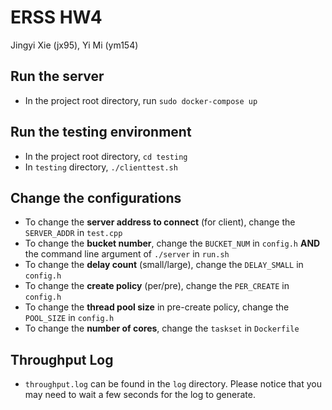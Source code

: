 # ERSS HW4
Jingyi Xie (jx95), Yi Mi (ym154)

## Run the server
* In the project root directory, run `sudo docker-compose up`

## Run the testing environment
* In the project root directory, `cd testing`
* In `testing` directory, `./clienttest.sh`

## Change the configurations
* To change the **server address to connect** (for client), change the `SERVER_ADDR` in `test.cpp`
* To change the **bucket number**, change the `BUCKET_NUM` in `config.h` **AND** the command line argument of `./server` in `run.sh`
* To change the **delay count** (small/large), change the `DELAY_SMALL` in `config.h`
* To change the **create policy** (per/pre), change the `PER_CREATE` in `config.h`
* To change the **thread pool size** in pre-create policy, change the `POOL_SIZE` in `config.h`
* To change the **number of cores**, change the `taskset` in `Dockerfile`

## Throughput  Log
* `throughput.log` can be found in the `log` directory. Please notice that you may need to wait a few
seconds for the log to generate.

